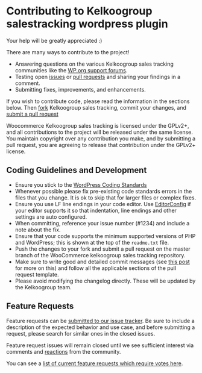 # Contributing to Kelkoogroup salestracking wordpress plugin 

Your help will be greatly appreciated :)

There are many ways to contribute to the project!

- Answering questions on the various Kelkoogroup sales tracking communities like the [WP.org support forums](https://wordpress.org/support/plugin/kelkoogroup-sales-tracking/).
- Testing open [issues](https://github.com/KelkooGroup/woocommerce-kelkoogroup-salestracking/issues) or [pull requests](https://github.com/KelkooGroup/woocommerce-kelkoogroup-salestracking/pulls) and sharing your findings in a comment.
- Submitting fixes, improvements, and enhancements.

If you wish to contribute code, please read the information in the sections below. Then [fork](https://help.github.com/articles/fork-a-repo/) Kelkoogroup sales tracking, commit your changes, and [submit a pull request](https://help.github.com/articles/using-pull-requests/) 

Woocommerce Kelkoogroup sales tracking is licensed under the GPLv2+, and all contributions to the project will be released under the same license. You maintain copyright over any contribution you make, and by submitting a pull request, you are agreeing to release that contribution under the GPLv2+ license.


## Coding Guidelines and Development 

- Ensure you stick to the [WordPress Coding Standards](https://make.wordpress.org/core/handbook/best-practices/coding-standards/php/)
- Whenever possible please fix pre-existing code standards errors in the files that you change. It is ok to skip that for larger files or complex fixes.
- Ensure you use LF line endings in your code editor. Use [EditorConfig](http://editorconfig.org/) if your editor supports it so that indentation, line endings and other settings are auto configured.
- When committing, reference your issue number (#1234) and include a note about the fix.
- Ensure that your code supports the minimum supported versions of PHP and WordPress; this is shown at the top of the `readme.txt` file.
- Push the changes to your fork and submit a pull request on the master branch of the WooCommerce kelkoogroup sales tracking repository.
- Make sure to write good and detailed commit messages (see [this post](https://chris.beams.io/posts/git-commit/) for more on this) and follow all the applicable sections of the pull request template.
- Please avoid modifying the changelog directly. These will be updated by the Kelkoogroup team.

## Feature Requests 

Feature requests can be [submitted to our issue tracker](https://github.com/KelkooGroup/woocommerce-kelkoogroup-salestracking/issues/new?template=4-Feature-request.md). Be sure to include a description of the expected behavior and use case, and before submitting a request, please search for similar ones in the closed issues.

Feature request issues will remain closed until we see sufficient interest via comments and [reactions](https://help.github.com/articles/about-discussions-in-issues-and-pull-requests/) from the community.

You can see a [list of current feature requests which require votes here](https://github.com/KelkooGroup/woocommerce-kelkoogroup-salestracking/issues?q=label%3A%22votes+needed%22+label%3Aenhancement+sort%3Areactions-%2B1-desc+is%3Aclosed).

